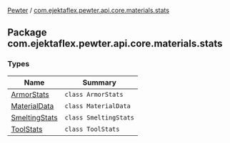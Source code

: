 [Pewter](../index.md) / [com.ejektaflex.pewter.api.core.materials.stats](./index.md)

## Package com.ejektaflex.pewter.api.core.materials.stats

### Types

| Name | Summary |
|---|---|
| [ArmorStats](-armor-stats/index.md) | `class ArmorStats` |
| [MaterialData](-material-data/index.md) | `class MaterialData` |
| [SmeltingStats](-smelting-stats/index.md) | `class SmeltingStats` |
| [ToolStats](-tool-stats/index.md) | `class ToolStats` |

